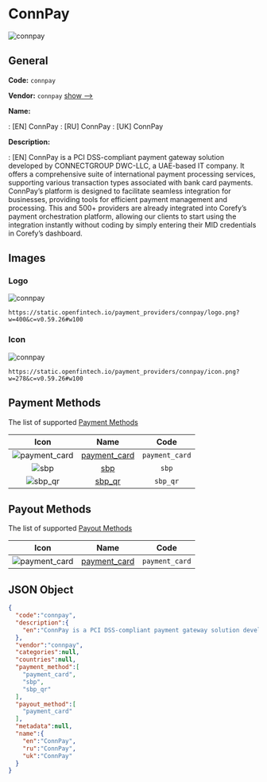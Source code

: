 
# ConnPay 
![connpay](https://static.openfintech.io/payment_providers/connpay/logo.png?w=400&c=v0.59.26#w100)  

## General 
 
**Code:** `connpay` 
 
**Vendor:** `connpay` [show -->](/vendors/connpay/) 
 
**Name:** 
 
:	[EN] ConnPay 
:	[RU] ConnPay 
:	[UK] ConnPay 
 
**Description:** 
 
: [EN] ConnPay is a PCI DSS-compliant payment gateway solution developed by CONNECTGROUP DWC-LLC, a UAE-based IT company. It offers a comprehensive suite of international payment processing services, supporting various transaction types associated with bank card payments. ConnPay’s platform is designed to facilitate seamless integration for businesses, providing tools for efficient payment management and processing. This and 500+ providers are already integrated into Corefy’s payment orchestration platform, allowing our clients to start using the integration instantly without coding by simply entering their MID credentials in Corefy’s dashboard. 
 

## Images 

### Logo 
 
![connpay](https://static.openfintech.io/payment_providers/connpay/logo.png?w=400&c=v0.59.26#w100)  

```
https://static.openfintech.io/payment_providers/connpay/logo.png?w=400&c=v0.59.26#w100
```  

### Icon 
 
![connpay](https://static.openfintech.io/payment_providers/connpay/icon.png?w=278&c=v0.59.26#w100)  

```
https://static.openfintech.io/payment_providers/connpay/icon.png?w=278&c=v0.59.26#w100
```  

## Payment Methods 
 
The list of supported [Payment Methods](/payment-methods/) 

|Icon|Name|Code| 
|:---:|:---:|:---:| 
|![payment_card](https://static.openfintech.io/payment_methods/payment_card/icon.svg?w=278&c=v0.59.26#w100) |[payment_card](/payment-methods/payment_card/)|`payment_card`| 
|![sbp](https://static.openfintech.io/payment_methods/sbp/icon.svg?w=278&c=v0.59.26#w100) |[sbp](/payment-methods/sbp/)|`sbp`| 
|![sbp_qr](https://static.openfintech.io/payment_methods/sbp_qr/icon.svg?w=278&c=v0.59.26#w100) |[sbp_qr](/payment-methods/sbp_qr/)|`sbp_qr`| 
 

## Payout Methods 
 
The list of supported [Payout Methods](/payout-methods/) 

|Icon|Name|Code| 
|:---:|:---:|:---:| 
|![payment_card](https://static.openfintech.io/payout_methods/payment_card/icon.svg?w=278&c=v0.59.26#w40) |[payment_card](payout-methodspayment_card/)|`payment_card`| 
 

## JSON Object 

```json
{
  "code":"connpay",
  "description":{
    "en":"ConnPay is a PCI DSS-compliant payment gateway solution developed by CONNECTGROUP DWC-LLC, a UAE-based IT company. It offers a comprehensive suite of international payment processing services, supporting various transaction types associated with bank card payments. ConnPay\u2019s platform is designed to facilitate seamless integration for businesses, providing tools for efficient payment management and processing. This and 500+ providers are already integrated into Corefy\u2019s payment orchestration platform, allowing our clients to start using the integration instantly without coding by simply entering their MID credentials in Corefy\u2019s dashboard."
  },
  "vendor":"connpay",
  "categories":null,
  "countries":null,
  "payment_method":[
    "payment_card",
    "sbp",
    "sbp_qr"
  ],
  "payout_method":[
    "payment_card"
  ],
  "metadata":null,
  "name":{
    "en":"ConnPay",
    "ru":"ConnPay",
    "uk":"ConnPay"
  }
}
```  
